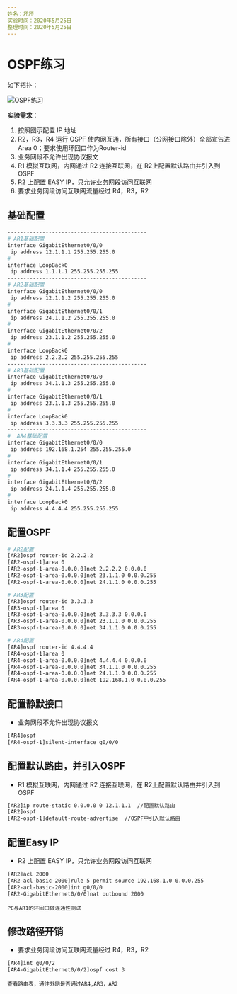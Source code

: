 ```yaml
---
姓名：坏坏
实验时间：2020年5月25日
整理时间：2020年5月25日
---
```


# OSPF练习

如下拓扑：

![OSPF练习](F:%5CGitHub%5CHCIP%20R&S%5C%E5%AE%9E%E9%AA%8C%5COSPF%E7%BB%83%E4%B9%A0%5COSPF%E7%BB%83%E4%B9%A0.assets%5COSPF%E7%BB%83%E4%B9%A0.png)

**实验需求**：

1. 按照图示配置 IP 地址
2. R2，R3，R4 运行 OSPF 使内网互通，所有接口（公网接口除外）全部宣告进Area 0；要求使用环回口作为Router-id
3. 业务网段不允许出现协议报文
4. R1 模拟互联网，内网通过 R2 连接互联网，在 R2上配置默认路由并引入到 OSPF
5. R2 上配置 EASY IP，只允许业务网段访问互联网
6. 要求业务网段访问互联网流量经过 R4，R3，R2

## 基础配置

```bash
--------------------------------------------
# AR1基础配置
interface GigabitEthernet0/0/0
 ip address 12.1.1.1 255.255.255.0 
#
interface LoopBack0
 ip address 1.1.1.1 255.255.255.255 
--------------------------------------------
# AR2基础配置
interface GigabitEthernet0/0/0
 ip address 12.1.1.2 255.255.255.0 
#
interface GigabitEthernet0/0/1
 ip address 24.1.1.2 255.255.255.0 
#
interface GigabitEthernet0/0/2
 ip address 23.1.1.2 255.255.255.0 
#
interface LoopBack0
 ip address 2.2.2.2 255.255.255.255
--------------------------------------------
# AR3基础配置
interface GigabitEthernet0/0/0
 ip address 34.1.1.3 255.255.255.0 
#
interface GigabitEthernet0/0/1
 ip address 23.1.1.3 255.255.255.0 
#
interface LoopBack0
 ip address 3.3.3.3 255.255.255.255
--------------------------------------------
#  AR4基础配置
interface GigabitEthernet0/0/0
 ip address 192.168.1.254 255.255.255.0
#
interface GigabitEthernet0/0/1
 ip address 34.1.1.4 255.255.255.0 
#
interface GigabitEthernet0/0/2
 ip address 24.1.1.4 255.255.255.0
#
interface LoopBack0
 ip address 4.4.4.4 255.255.255.255 
```

## 配置OSPF

```bash
# AR2配置
[AR2]ospf router-id 2.2.2.2
[AR2-ospf-1]area 0
[AR2-ospf-1-area-0.0.0.0]net 2.2.2.2 0.0.0.0
[AR2-ospf-1-area-0.0.0.0]net 23.1.1.0 0.0.0.255
[AR2-ospf-1-area-0.0.0.0]net 24.1.1.0 0.0.0.255

# AR3配置
[AR3]ospf router-id 3.3.3.3
[AR3-ospf-1]area 0
[AR3-ospf-1-area-0.0.0.0]net 3.3.3.3 0.0.0.0
[AR3-ospf-1-area-0.0.0.0]net 23.1.1.0 0.0.0.255
[AR3-ospf-1-area-0.0.0.0]net 34.1.1.0 0.0.0.255

# AR4配置
[AR4]ospf router-id 4.4.4.4
[AR4-ospf-1]area 0
[AR4-ospf-1-area-0.0.0.0]net 4.4.4.4 0.0.0.0
[AR4-ospf-1-area-0.0.0.0]net 34.1.1.0 0.0.0.255
[AR4-ospf-1-area-0.0.0.0]net 24.1.1.0 0.0.0.255
[AR4-ospf-1-area-0.0.0.0]net 192.168.1.0 0.0.0.255
```

## 配置静默接口

- 业务网段不允许出现协议报文

```bash
[AR4]ospf 
[AR4-ospf-1]silent-interface g0/0/0
```

## 配置默认路由，并引入OSPF

- R1 模拟互联网，内网通过 R2 连接互联网，在 R2上配置默认路由并引入到 OSPF

```bash
[AR2]ip route-static 0.0.0.0 0 12.1.1.1  //配置默认路由
[AR2]ospf 
[AR2-ospf-1]default-route-advertise  //OSPF中引入默认路由
```

## 配置Easy IP

- R2 上配置 EASY IP，只允许业务网段访问互联网

```bash
[AR2]acl 2000
[AR2-acl-basic-2000]rule 5 permit source 192.168.1.0 0.0.0.255
[AR2-acl-basic-2000]int g0/0/0
[AR2-GigabitEthernet0/0/0]nat outbound 2000
```

	PC与AR1的环回口做连通性测试

## 修改路径开销

- 要求业务网段访问互联网流量经过 R4，R3，R2

```bash
[AR4]int g0/0/2
[AR4-GigabitEthernet0/0/2]ospf cost 3
```

	查看路由表，通往外网是否通过AR4,AR3，AR2